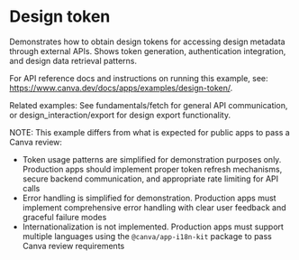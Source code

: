 # Design token

Demonstrates how to obtain design tokens for accessing design metadata through external APIs. Shows token generation, authentication integration, and design data retrieval patterns.

For API reference docs and instructions on running this example, see: https://www.canva.dev/docs/apps/examples/design-token/.

Related examples: See fundamentals/fetch for general API communication, or design_interaction/export for design export functionality.

NOTE: This example differs from what is expected for public apps to pass a Canva review:

- Token usage patterns are simplified for demonstration purposes only. Production apps should implement proper token refresh mechanisms, secure backend communication, and appropriate rate limiting for API calls
- Error handling is simplified for demonstration. Production apps must implement comprehensive error handling with clear user feedback and graceful failure modes
- Internationalization is not implemented. Production apps must support multiple languages using the `@canva/app-i18n-kit` package to pass Canva review requirements
